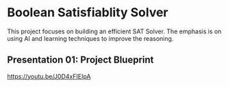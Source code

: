 # Boolean Satisfiablity Solver

This project focuses on building an efficient SAT Solver. The emphasis is on using AI and learning techniques to improve the reasoning.

## Presentation 01: Project Blueprint

https://youtu.be/J0D4xFIEIpA
